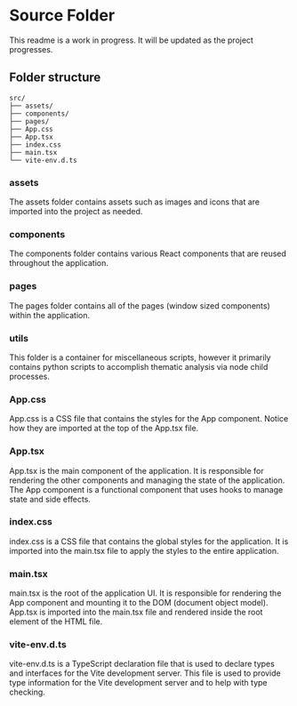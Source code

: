 # Source Folder
This readme is a work in progress. It will be updated as the project progresses.

## Folder structure
```text
src/
├── assets/
├── components/
├── pages/
├── App.css
├── App.tsx
├── index.css
├── main.tsx
└── vite-env.d.ts
```

### assets
The assets folder contains assets such as images and icons that are imported into the project as needed.

### components
The components folder contains various React components that are reused throughout the application.

### pages
The pages folder contains all of the pages (window sized components) within the application.

### utils
This folder is a container for miscellaneous scripts, however it primarily contains python scripts to accomplish thematic analysis via node child processes.

### App.css
App.css is a CSS file that contains the styles for the App component. Notice how they are imported at the top of the App.tsx file. 

### App.tsx
App.tsx is the main component of the application. It is responsible for rendering the other components and managing the state of the application. The App component is a functional component that uses hooks to manage state and side effects.

### index.css
index.css is a CSS file that contains the global styles for the application. It is imported into the main.tsx file to apply the styles to the entire application.

### main.tsx
main.tsx is the root of the application UI. It is responsible for rendering the App component and mounting it to the DOM (document object model). App.tsx is imported into the main.tsx file and rendered inside the root element of the HTML file.

### vite-env.d.ts
vite-env.d.ts is a TypeScript declaration file that is used to declare types and interfaces for the Vite development server. This file is used to provide type information for the Vite development server and to help with type checking.
